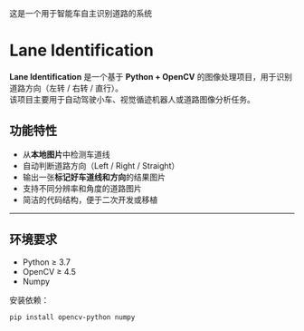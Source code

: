 ﻿这是一个用于智能车自主识别道路的系统
# Lane Identification

**Lane Identification** 是一个基于 **Python + OpenCV** 的图像处理项目，用于识别道路方向（左转 / 右转 / 直行）。  
该项目主要用于自动驾驶小车、视觉循迹机器人或道路图像分析任务。

## 功能特性

- 从**本地图片**中检测车道线
- 自动判断道路方向（Left / Right / Straight）
- 输出一张**标记好车道线和方向**的结果图片
- 支持不同分辨率和角度的道路图片
- 简洁的代码结构，便于二次开发或移植

---

##  环境要求

- Python ≥ 3.7  
- OpenCV ≥ 4.5  
- Numpy

安装依赖：
```bash
pip install opencv-python numpy
